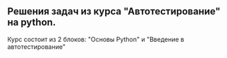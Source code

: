 Решения задач из курса "Автотестирование" на python.
----
Курс состоит из 2 блоков: "Основы Python" и "Введение в автотестирование"
